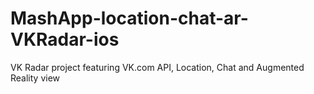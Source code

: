 MashApp-location-chat-ar-VKRadar-ios
====================================

VK Radar project featuring VK.com API, Location, Chat and Augmented Reality view